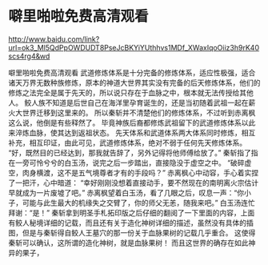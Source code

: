 # 噼里啪啦免费高清观看

http://www.baidu.com/link?url=ok3_Ml5QdPpOWDUDT8PseJcBKYiYUthhvs1MDf_XWaxIqoOiiz3h9rK40scs4rg4&wd

噼里啪啦免费高清观看
武道修炼体系是十分完备的修炼体系，适应性极强，适合诸天万界无数种族修炼，原本的神道大世界其实没有完备的后天修炼体系，他们的修炼之法完全是属于先天的，所以说只存在于血脉之中，根本就无法传授给其他人。
    鲛人族不知道是后世自己在海洋里孕育诞生的，还是当初随着武祖一起在薪火大世界迁移到这里来的。
    所以秦斩并不清楚他们的修炼体系，不过听到赤离枫这么说，他倒是有些释然了。
    毕竟神族后裔都修炼武祖留下的武道修炼体系以此来淬炼血脉，使其达到返祖状态。
    先天体系和武道体系两大体系同时修炼，相互补充，相互印证，由此可见，武道修炼体系，绝对不弱于任何先天修炼体系。
    “好，既然目的已经达到，那我就告辞了，另外记得将他师傅给放了。”
    秦斩指了指在一旁可怜兮兮的白玉汤，说完之后一步踏出，直接隐没于虚空之中。
    “破碎虚空，肉身横渡，这不是五气境尊者才有的手段吗？”
    赤离枫心中动容，手心着实捏了一把汗，心中暗道：
    “幸好刚刚没想着直接动手，要不然现在的南明离火宗估计早就成为一片废墟了吧。”
    赤离枫望着白玉汤，看了几眼之后，叹息一声：“你小子，可能与此生最大的机缘失之交臂了，你的师父无恙，随我来吧。”
    白玉汤连忙拜谢：“是！”
    秦斩拿到明圣手札拓印版之后仔细的翻阅了一下里面的内容，上面有鲛人秘境详细的记载，而且还有关于造化神树详细的描述，虽然没有具体的插图，但是与秦斩得自鲛人王墓穴的那一份关于血脉果树的记载几乎重合。
    这使得秦斩可以确认，这所谓的造化神树，就是血脉果树！
    而且这世界的确存在如此神异的果子，
